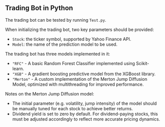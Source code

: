 ## Trading Bot in Python

The trading bot can be tested by running `Test.py`.

When initializing the trading bot, two key parameters should be provided:
- `Stock`: the ticker symbol, supported by Yahoo Finance API.
- `Model`: the name of the prediction model to be used.

The trading bot has three models implemented in it:

- `"RFC"` - A basic Random Forest Classifier implemented using Scikit-learn.
- `"XGB"` - A gradient boosting predictive model from the XGBoost library.
- `"Merton"` - A custom implementation of the Merton Jump Diffusion Model, optimized with multithreading for improved performance.

Notes on the Merton Jump Diffusion model:

- The initial parameter (e.g. volatility, jump intensity) of the model should be manually tuned for each stock to achieve better returns.
- Dividend yield is set to zero by default. For dividend-paying stocks, this must be adjusted accordingly to reflect more accurate pricing dynamics.


